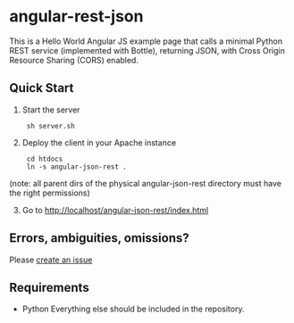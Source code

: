 angular-rest-json
=================

This is a Hello World Angular JS example page that calls a minimal Python REST service (implemented with Bottle), returning JSON, with Cross Origin Resource Sharing (CORS) enabled.

Quick Start
-----------

1. Start the server

        sh server.sh

2. Deploy the client in your Apache instance

        cd htdocs
        ln -s angular-json-rest .
(note: all parent dirs of the physical angular-json-rest directory must have the right permissions)
        
3. Go to [http://localhost/angular-json-rest/index.html](http://localhost/angular-json-rest/index.html)

Errors, ambiguities, omissions?
-------------------------------

Please [create an issue](https://github.com/sarnobat/angular-rest-json/issues/new)

Requirements
------------
* Python
Everything else should be included in the repository.